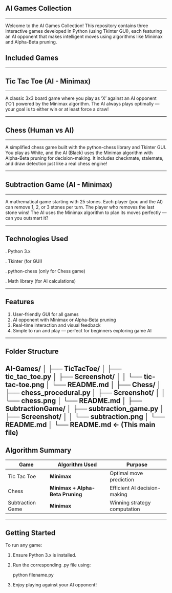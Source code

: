 ## AI Games Collection
---
Welcome to the AI Games Collection!
This repository contains three interactive games developed in Python (using Tkinter GUI), each featuring an AI opponent that makes intelligent moves using algorithms like Minimax and Alpha-Beta pruning.

## Included Games
---
## Tic Tac Toe (AI - Minimax)
---

A classic 3x3 board game where you play as ‘X’ against an AI opponent (‘O’) powered by the Minimax algorithm.
The AI always plays optimally — your goal is to either win or at least force a draw!

---
## Chess (Human vs AI)
---

A simplified chess game built with the python-chess library and Tkinter GUI.
You play as White, and the AI (Black) uses the Minimax algorithm with Alpha-Beta pruning for decision-making.
It includes checkmate, stalemate, and draw detection just like a real chess engine!

---
## Subtraction Game (AI - Minimax)
---

A mathematical game starting with 25 stones.
Each player (you and the AI) can remove 1, 2, or 3 stones per turn.
The player who removes the last stone wins!
The AI uses the Minimax algorithm to plan its moves perfectly — can you outsmart it? 

---
Technologies Used
---

. Python 3.x

. Tkinter (for GUI)

. python-chess (only for Chess game)

. Math library (for AI calculations)

---
Features
---

1.  User-friendly GUI for all games
2.  AI opponent with Minimax or Alpha-Beta pruning
3.  Real-time interaction and visual feedback
4.  Simple to run and play — perfect for beginners exploring game AI

---
Folder Structure 
---

AI-Games/
│
├── TicTacToe/
│ ├── tic_tac_toe.py
│ ├── Screenshot/
│ │ └── tic-tac-toe.png
│ └── README.md
│
├── Chess/
│ ├── chess_procedural.py
│ ├── Screenshot/
│ │ └── chess.png
│ └── README.md
│
├── SubtractionGame/
│ ├── subtraction_game.py
│ ├── Screenshot/
│ │ └── subtraction.png
│ └── README.md
│
└── README.md ← (This main file)
---
Algorithm Summary
---

| Game             | Algorithm Used                   | Purpose                      |
| ---------------- | -------------------------------- | ---------------------------- |
| Tic Tac Toe      | **Minimax**                      | Optimal move prediction      |
| Chess            | **Minimax + Alpha-Beta Pruning** | Efficient AI decision-making |
| Subtraction Game | **Minimax**                      | Winning strategy computation |

---
Getting Started
---

To run any game:

1. Ensure Python 3.x is installed.

2. Run the corresponding .py file using:
   
     python filename.py
   
4. Enjoy playing against your AI opponent!

